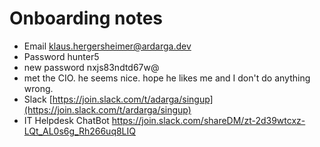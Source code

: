 # Onboarding notes

- Email klaus.hergersheimer@ardarga.dev 
- Password hunter5
- new password nxjs83ndtd67w@
- met the CIO. he seems nice. hope he likes me and I don't do anything wrong.
- Slack [https://join.slack.com/t/adarga/singup](https://join.slack.com/t/ardarga/singup)
- IT Helpdesk ChatBot https://join.slack.com/shareDM/zt-2d39wtcxz-LQt_AL0s6g_Rh266uq8LIQ
